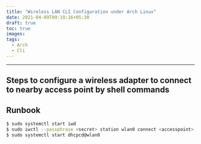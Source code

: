 ```yaml
---
title: "Wireless LAN CLI Configuration under Arch Linux"
date: 2021-04-09T09:19:16+05:30
draft: true
toc: true
images:
tags:
  - Arch
  - Cli
---
```

---
Steps to configure a wireless adapter to connect to nearby access point by shell commands
---

## Runbook
```sh
$ sudo systemctl start iwd
$ sudo iwctl --passphrase <secret> station wlan0 connect <accesspoint>
$ sudo systemctl start dhcpcd@wlan0
```
